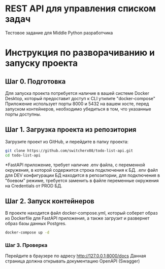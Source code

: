 # REST API для управления списком задач
Тестовое задание для Middle Python разработчика 
# Инструкция по разворачиванию и запуску проекта
## Шаг 0. Подготовка
Для запуска проекта потребуется наличие в вашей системе Docker Desktop, который предоставит доступ к CLI утилите "docker-compose"
Приложение использует порты 8000 и 5432 на вашем хосте, перед запуском контейнеров, 
необходимо убедиться в том, что указанные порты доступны.

## Шаг 1. Загрузка проекта из репозитория
Загрузите проект из GitHub, и перейдите в папку проекта:
```bash
git clone https://github.com/switcherx08/todo-list-api.git
cd todo-list-api
```

*FastAPI приложение, требует наличие .env файла, с переменной окружения, в которой содержится строка подключения к БД.
.env файл для DEV конфигурации БД находится в репозитории, для подключения в "боевом" режиме, требуется заменить в файле переменные окружения на Credentials от PROD БД.


## Шаг 2. Запуск контейнеров
В проекте находится файл docker-compose.yml, который соберет образ из Dockerfile для FastAPI приложения, а также загрузит и развернет образ базы данных Postgres.

```bash
docker-compose up -d 
```

### Шаг 3. Проверка
Перейдите в браузере по адресу http://127.0.0.1:8000/docs
Данная страница должна открывать документацию OpenAPI (Swagger)


